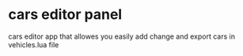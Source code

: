 # cars editor panel
 cars editor app that allowes you easily add change and export cars in vehicles.lua file
